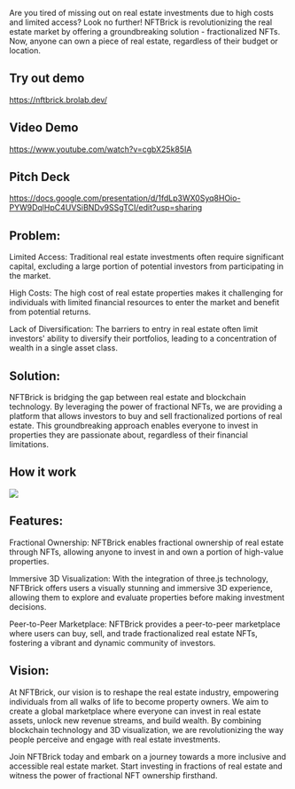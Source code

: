  

Are you tired of missing out on real estate investments due to high costs and limited access? Look no further! NFTBrick is revolutionizing the real estate market by offering a groundbreaking solution - fractionalized NFTs. Now, anyone can own a piece of real estate, regardless of their budget or location.
## Try out demo
https://nftbrick.brolab.dev/

## Video Demo
https://www.youtube.com/watch?v=cgbX25k85IA

## Pitch Deck
https://docs.google.com/presentation/d/1fdLp3WX0Syq8HOio-PYW9DqlHpC4UVSiBNDv9SSgTCI/edit?usp=sharing 

## Problem:
Limited Access: Traditional real estate investments often require significant capital, excluding a large portion of potential investors from participating in the market.

High Costs: The high cost of real estate properties makes it challenging for individuals with limited financial resources to enter the market and benefit from potential returns.

Lack of Diversification: The barriers to entry in real estate often limit investors' ability to diversify their portfolios, leading to a concentration of wealth in a single asset class.

## Solution:
NFTBrick is bridging the gap between real estate and blockchain technology. By leveraging the power of fractional NFTs, we are providing a platform that allows investors to buy and sell fractionalized portions of real estate. This groundbreaking approach enables everyone to invest in properties they are passionate about, regardless of their financial limitations.

## How it work
![](https://images.viblo.asia/8182b93c-6201-457c-98b9-3298ada84d97.png)

## Features:
Fractional Ownership: NFTBrick enables fractional ownership of real estate through NFTs, allowing anyone to invest in and own a portion of high-value properties.

Immersive 3D Visualization: With the integration of three.js technology, NFTBrick offers users a visually stunning and immersive 3D experience, allowing them to explore and evaluate properties before making investment decisions.

Peer-to-Peer Marketplace: NFTBrick provides a peer-to-peer marketplace where users can buy, sell, and trade fractionalized real estate NFTs, fostering a vibrant and dynamic community of investors.

## Vision:
At NFTBrick, our vision is to reshape the real estate industry, empowering individuals from all walks of life to become property owners. We aim to create a global marketplace where everyone can invest in real estate assets, unlock new revenue streams, and build wealth. By combining blockchain technology and 3D visualization, we are revolutionizing the way people perceive and engage with real estate investments.

Join NFTBrick today and embark on a journey towards a more inclusive and accessible real estate market. Start investing in fractions of real estate and witness the power of fractional NFT ownership firsthand.
